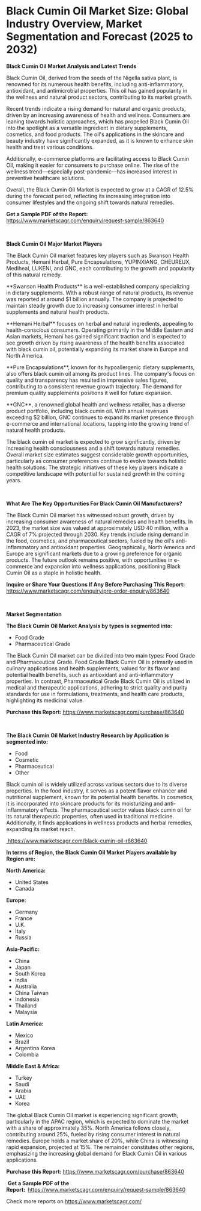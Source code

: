<p><h1>Black Cumin Oil Market Size: Global Industry Overview, Market Segmentation and Forecast (2025 to 2032)</h1></p><p><strong>Black Cumin Oil Market Analysis and Latest Trends</strong></p>
<p><p>Black Cumin Oil, derived from the seeds of the Nigella sativa plant, is renowned for its numerous health benefits, including anti-inflammatory, antioxidant, and antimicrobial properties. This oil has gained popularity in the wellness and natural product sectors, contributing to its market growth. </p><p>Recent trends indicate a rising demand for natural and organic products, driven by an increasing awareness of health and wellness. Consumers are leaning towards holistic approaches, which has propelled Black Cumin Oil into the spotlight as a versatile ingredient in dietary supplements, cosmetics, and food products. The oil's applications in the skincare and beauty industry have significantly expanded, as it is known to enhance skin health and treat various conditions.</p><p>Additionally, e-commerce platforms are facilitating access to Black Cumin Oil, making it easier for consumers to purchase online. The rise of the wellness trend—especially post-pandemic—has increased interest in preventive healthcare solutions. </p><p>Overall, the Black Cumin Oil Market is expected to grow at a CAGR of 12.5% during the forecast period, reflecting its increasing integration into consumer lifestyles and the ongoing shift towards natural remedies.</p></p>
<p><strong>Get a Sample PDF of the Report:&nbsp;</strong> <a href="https://www.marketscagr.com/enquiry/request-sample/863640?utm_campaign=3191&utm_medium=2&utm_source=Github&utm_content=ia&utm_term=07042025&utm_id=black-cumin-oil">https://www.marketscagr.com/enquiry/request-sample/863640</a></p>
<p>&nbsp;</p>
<p><strong>Black Cumin Oil Major Market Players</strong></p>
<p><p>The Black Cumin Oil market features key players such as Swanson Health Products, Hemani Herbal, Pure Encapsulations, YUPINXIANG, CHEUREUX, Mediheal, LUKENI, and GNC, each contributing to the growth and popularity of this natural remedy.</p><p>**Swanson Health Products** is a well-established company specializing in dietary supplements. With a robust range of natural products, its revenue was reported at around $1 billion annually. The company is projected to maintain steady growth due to increasing consumer interest in herbal supplements and natural health products.</p><p>**Hemani Herbal** focuses on herbal and natural ingredients, appealing to health-conscious consumers. Operating primarily in the Middle Eastern and Asian markets, Hemani has gained significant traction and is expected to see growth driven by rising awareness of the health benefits associated with black cumin oil, potentially expanding its market share in Europe and North America.</p><p>**Pure Encapsulations**, known for its hypoallergenic dietary supplements, also offers black cumin oil among its product lines. The company's focus on quality and transparency has resulted in impressive sales figures, contributing to a consistent revenue growth trajectory. The demand for premium quality supplements positions it well for future expansion.</p><p>**GNC**, a renowned global health and wellness retailer, has a diverse product portfolio, including black cumin oil. With annual revenues exceeding $2 billion, GNC continues to expand its market presence through e-commerce and international locations, tapping into the growing trend of natural health products.</p><p>The black cumin oil market is expected to grow significantly, driven by increasing health consciousness and a shift towards natural remedies. Overall market size estimates suggest considerable growth opportunities, particularly as consumer preferences continue to evolve towards holistic health solutions. The strategic initiatives of these key players indicate a competitive landscape with potential for sustained growth in the coming years.</p></p>
<p>&nbsp;</p>
<p><strong>What Are The Key Opportunities For Black Cumin Oil Manufacturers?</strong></p>
<p><p>The Black Cumin Oil market has witnessed robust growth, driven by increasing consumer awareness of natural remedies and health benefits. In 2023, the market size was valued at approximately USD 40 million, with a CAGR of 7% projected through 2030. Key trends include rising demand in the food, cosmetics, and pharmaceutical sectors, fueled by the oil's anti-inflammatory and antioxidant properties. Geographically, North America and Europe are significant markets due to a growing preference for organic products. The future outlook remains positive, with opportunities in e-commerce and expansion into wellness applications, positioning Black Cumin Oil as a staple in holistic health.</p></p>
<p><strong>Inquire or Share Your Questions If Any Before Purchasing This Report:</strong> <a href="https://www.marketscagr.com/enquiry/pre-order-enquiry/863640?utm_campaign=3191&utm_medium=2&utm_source=Github&utm_content=ia&utm_term=07042025&utm_id=black-cumin-oil">https://www.marketscagr.com/enquiry/pre-order-enquiry/863640</a></p>
<p>&nbsp;</p>
<p><strong>Market Segmentation</strong></p>
<p><strong>The Black Cumin Oil Market Analysis by types is segmented into:</strong></p>
<p><ul><li>Food Grade</li><li>Pharmaceutical Grade</li></ul></p>
<p><p>The Black Cumin Oil market can be divided into two main types: Food Grade and Pharmaceutical Grade. Food Grade Black Cumin Oil is primarily used in culinary applications and health supplements, valued for its flavor and potential health benefits, such as antioxidant and anti-inflammatory properties. In contrast, Pharmaceutical Grade Black Cumin Oil is utilized in medical and therapeutic applications, adhering to strict quality and purity standards for use in formulations, treatments, and health care products, highlighting its medicinal value.</p></p>
<p><strong>Purchase this Report:&nbsp;</strong><a href="https://www.marketscagr.com/purchase/863640?utm_campaign=3191&utm_medium=2&utm_source=Github&utm_content=ia&utm_term=07042025&utm_id=black-cumin-oil">https://www.marketscagr.com/purchase/863640</a></p>
<p>&nbsp;</p>
<p><strong>The Black Cumin Oil Market Industry Research by Application is segmented into:</strong></p>
<p><ul><li>Food</li><li>Cosmetic</li><li>Pharmaceutical</li><li>Other</li></ul></p>
<p><p>Black cumin oil is widely utilized across various sectors due to its diverse properties. In the food industry, it serves as a potent flavor enhancer and nutritional supplement, known for its potential health benefits. In cosmetics, it is incorporated into skincare products for its moisturizing and anti-inflammatory effects. The pharmaceutical sector values black cumin oil for its natural therapeutic properties, often used in traditional medicine. Additionally, it finds applications in wellness products and herbal remedies, expanding its market reach.</p></p>
<p><a href="https://www.marketscagr.com/black-cumin-oil-r863640?utm_campaign=3191&utm_medium=2&utm_source=Github&utm_content=ia&utm_term=07042025&utm_id=black-cumin-oil">&nbsp;https://www.marketscagr.com/black-cumin-oil-r863640</a></p>
<p><strong>In terms of Region, the Black Cumin Oil Market Players available by Region are:</strong></p>
<p>
    <p> <strong> North America: </strong>
        <ul>
            <li>United States</li>
            <li>Canada</li>
        </ul>
        </p> 
    <p> <strong> Europe: </strong>
        <ul>
            <li>Germany</li>
            <li>France</li>
            <li>U.K.</li>
            <li>Italy</li>
            <li>Russia</li>
        </ul>
        </p> 
    <p> <strong> Asia-Pacific: </strong>
        <ul>
            <li>China</li>
            <li>Japan</li>
            <li>South Korea</li>
            <li>India</li>
            <li>Australia</li>
            <li>China Taiwan</li>
            <li>Indonesia</li>
            <li>Thailand</li>
            <li>Malaysia</li>
        </ul>
        </p> 
    <p> <strong> Latin America: </strong>
        <ul>
            <li>Mexico</li>
            <li>Brazil</li>
            <li>Argentina Korea</li>
            <li>Colombia</li>
        </ul>
        </p> 
    <p> <strong> Middle East & Africa: </strong>
        <ul>
            <li>Turkey</li>
            <li>Saudi</li>
            <li>Arabia</li>
            <li>UAE</li>
            <li>Korea</li>
        </ul>
    </p>
    </p>
<p><p>The global Black Cumin Oil market is experiencing significant growth, particularly in the APAC region, which is expected to dominate the market with a share of approximately 35%. North America follows closely, contributing around 25%, fueled by rising consumer interest in natural remedies. Europe holds a market share of 20%, while China is witnessing rapid expansion, projected at 15%. The remainder constitutes other regions, emphasizing the increasing global demand for Black Cumin Oil in various applications.</p></p>
<p><strong>Purchase this Report: </strong><a href="https://www.marketscagr.com/purchase/863640?utm_campaign=3191&utm_medium=2&utm_source=Github&utm_content=ia&utm_term=07042025&utm_id=black-cumin-oil">https://www.marketscagr.com/purchase/863640</a></p>
<p>&nbsp;<strong>Get a Sample PDF of the Report:&nbsp;&nbsp;</strong><a href="https://www.marketscagr.com/enquiry/request-sample/863640?utm_campaign=3191&utm_medium=2&utm_source=Github&utm_content=ia&utm_term=07042025&utm_id=black-cumin-oil">https://www.marketscagr.com/enquiry/request-sample/863640</a></p>
<p><strong></strong></p>
<p>Check more reports on <a href="https://www.marketscagr.com/?utm_campaign=3191&utm_medium=2&utm_source=Github&utm_content=ia&utm_term=07042025&utm_id=black-cumin-oil">https://www.marketscagr.com/</a></p>